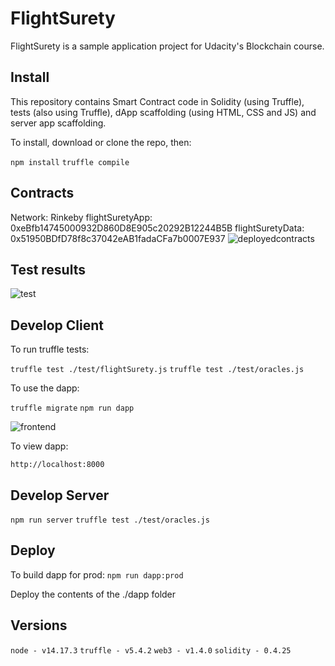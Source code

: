 # FlightSurety

FlightSurety is a sample application project for Udacity's Blockchain course.

## Install

This repository contains Smart Contract code in Solidity (using Truffle), tests (also using Truffle), dApp scaffolding (using HTML, CSS and JS) and server app scaffolding.

To install, download or clone the repo, then:

`npm install`
`truffle compile`

## Contracts
  Network: Rinkeby
  flightSuretyApp: 0xeBfb14745000932D860D8E905c20292B12244B5B
  flightSuretyData: 0x51950BDfD78f8c37042eAB1fadaCFa7b0007E937
  ![deployedcontracts](https://user-images.githubusercontent.com/54293203/135788197-153139c1-4c52-475e-b2cb-26aeb700261f.png)


## Test results 

  ![test](https://user-images.githubusercontent.com/54293203/135788220-fa2768f1-6762-4e1d-b833-bc704001647e.png)

## Develop Client

To run truffle tests:

`truffle test ./test/flightSurety.js`
`truffle test ./test/oracles.js`

To use the dapp:

`truffle migrate`
`npm run dapp`

![frontend](https://user-images.githubusercontent.com/54293203/135788261-62dcd0dd-dc58-4836-b3e8-e1f4045d34d8.png)


To view dapp:

`http://localhost:8000`


## Develop Server

`npm run server`
`truffle test ./test/oracles.js`

## Deploy

To build dapp for prod:
`npm run dapp:prod`

Deploy the contents of the ./dapp folder

## Versions
`node - v14.17.3`
`truffle - v5.4.2`
`web3 - v1.4.0` 
`solidity - 0.4.25` 



